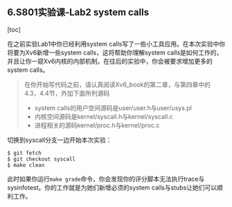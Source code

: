 ## 6.S801实验课-Lab2 system calls
[toc]

在之前实验Lab1中你已经利用system calls写了一些小工具应用。在本次实验中你将要为Xv6新增一些system calls，这将帮助你理解system calls是如何工作的，并且让你一窥Xv6内核的内部机制。在往后的实验中，你会被要求增加更多的system calls。

> 在你开始写代码之前，请认真阅读Xv6_book的第二章，与第四章中的4.3，4.4节，外加下面所列源码
>
> + system calls的用户空间源码是user/user.h与user/usys.pl
> + 内核空间源码是kernel/syscall.h与kernel/syscall.c
> + 进程相关的源码kernel/proc.h与kernel/proc.c

切换到syscall分支一边开始本次实验：

```bahs
$ git fetch
$ git checkout syscall
$ make clean
```

此时如果你运行`make grade`命令，你会发现你的评分脚本无法执行trace与sysinfotest。你的工作就是为她们新增必须的system calls与stubs让她们可以顺利工作。
